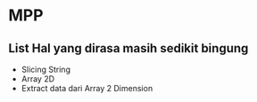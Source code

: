 # MPP
## List Hal yang dirasa masih sedikit bingung
+ Slicing String
+ Array 2D
+ Extract data dari Array 2 Dimension
